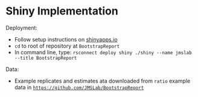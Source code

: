 # Shiny Implementation

Deployment:
* Follow setup instructions on [shinyapps.io](https://www.shinyapps.io/admin/#/dashboard)
* `cd` to root of repository at `BootstrapReport`
* In command line, type: `rsconnect deploy shiny ./shiny --name jmslab --title BootstrapReport`

Data:
* Example replicates and estimates ata downloaded from `ratio` example data in [`https://github.com/JMSLab/BootstrapReport`](https://github.com/JMSLab/BootstrapReport/tree/d45a3bea434907da5ed293c2b7cda0a36a7be1cb/examples)
